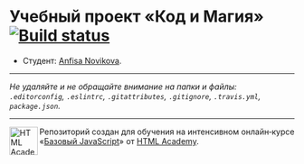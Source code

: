 # Учебный проект «Код и Магия» [![Build status][travis-image]][travis-url]

* Студент: [Anfisa Novikova](https://up.htmlacademy.ru/javascript/12/user/435757).

---

_Не удаляйте и не обращайте внимание на папки и файлы:_<br>
_`.editorconfig`, `.eslintrc`, `.gitattributes`, `.gitignore`, `.travis.yml`, `package.json`._

---

<a href="https://htmlacademy.ru/intensive/javascript"><img align="left" width="50" height="50" title="HTML Academy" src="https://up.htmlacademy.ru/static/img/intensive/javascript/logo-for-github.svg"></a>

Репозиторий создан для обучения на интенсивном онлайн‑курсе «[Базовый JavaScript](https://htmlacademy.ru/intensive/javascript)» от [HTML Academy](https://htmlacademy.ru).

[travis-image]: https://travis-ci.org/htmlacademy-javascript/435757-code-and-magick.svg?branch=master
[travis-url]: https://travis-ci.org/htmlacademy-javascript/435757-code-and-magick
